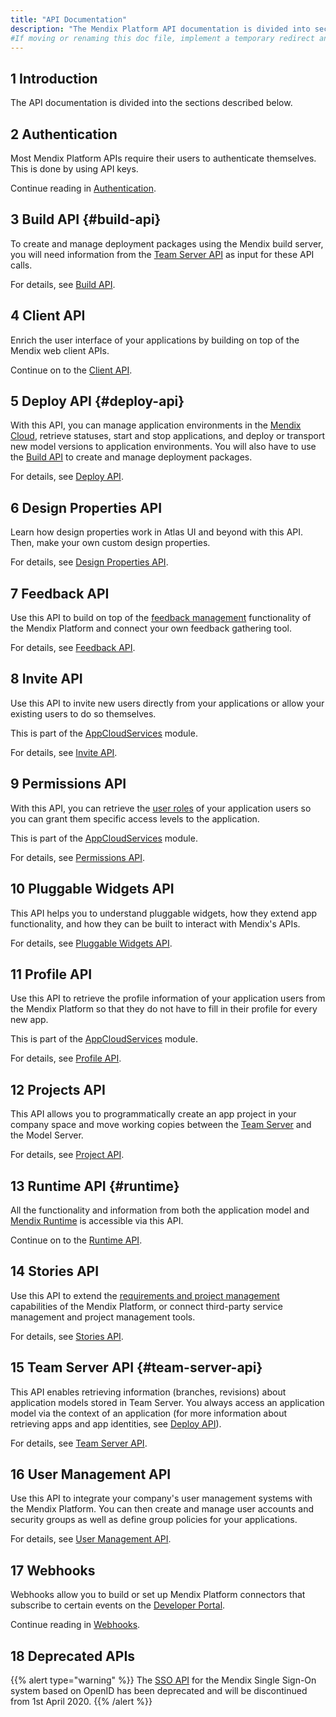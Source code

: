 ```yaml
---
title: "API Documentation"
description: "The Mendix Platform API documentation is divided into sections such as Runtime, Client, Feedback, and Deploy."
#If moving or renaming this doc file, implement a temporary redirect and let the respective team know they should update the URL in the product. See Mapping to Products for more details.
---
```


## 1 Introduction

The API documentation is divided into the sections described below.

## 2 Authentication

Most Mendix Platform APIs require their users to authenticate themselves. This is done by using API keys.

Continue reading in [Authentication](authentication).

## 3 Build API {#build-api}

To create and manage deployment packages using the Mendix build server, you will need information from the [Team Server API](#team-server-api) as input for these API calls.

For details, see [Build API](build-api).

## 4 Client API

Enrich the user interface of your applications by building on top of the Mendix web client APIs.

Continue on to the [Client API](client-api).

## 5 Deploy API {#deploy-api}

With this API, you can manage application environments in the [Mendix Cloud](/developerportal/deploy/mendix-cloud-deploy), retrieve statuses, start and stop applications, and deploy or transport new model versions to application environments. You will also have to use the [Build API](#build-api) to create and manage deployment packages.

For details, see [Deploy API](deploy-api).

## 6 Design Properties API

Learn how design properties work in Atlas UI and beyond with this API. Then, make your own custom design properties.

For details, see [Design Properties API](design-properties).

## 7 Feedback API

Use this API to build on top of the [feedback management](/developerportal/collaborate/feedback) functionality of the Mendix Platform and connect your own feedback gathering tool.

For details, see [Feedback API](feedback-api).

## 8 Invite API

Use this API to invite new users directly from your applications or allow your existing users to do so themselves.

This is part of the [AppCloudServices](https://appstore.home.mendix.com/link/app/934/) module.

For details, see [Invite API](invite-api).

## 9 Permissions API

With this API, you can retrieve the [user roles](/refguide/user-roles) of your application users so you can grant them specific access levels to the application.

This is part of the [AppCloudServices](https://appstore.home.mendix.com/link/app/934/) module.

For details, see [Permissions API](permissions-api).

## 10 Pluggable Widgets API

This API helps you to understand pluggable widgets, how they extend app functionality, and how they can be built to interact with Mendix's APIs.

For details, see [Pluggable Widgets API](pluggable-widgets).

## 11 Profile API

Use this API to retrieve the profile information of your application users from the Mendix Platform so that they do not have to fill in their profile for every new app.

This is part of the [AppCloudServices](https://appstore.home.mendix.com/link/app/934/) module.

For details, see [Profile API](profile-api).

## 12 Projects API

This API allows you to programmatically create an app project in your company space and move working copies between the [Team Server](/developerportal/develop/team-server) and the Model Server.

For details, see [Project API](projects-api).

## 13 Runtime API {#runtime}

All the functionality and information from both the application model and [Mendix Runtime](/refguide/runtime) is accessible via this API.

Continue on to the [Runtime API](runtime-api).

## 14 Stories API

Use this API to extend the [requirements and project management](/developerportal/develop/planning-development) capabilities of the Mendix Platform, or connect third-party service management and project management tools.

For details, see [Stories API](stories-api).

## 15 Team Server API {#team-server-api}

This API enables retrieving information (branches, revisions) about application models stored in Team Server. You always access an application model via the context of an application (for more information about retrieving apps and app identities, see [Deploy API](#deploy-api)).

For details, see [Team Server API](team-server-api).

## 16 User Management API

Use this API to integrate your company's user management systems with the Mendix Platform. You can then create and manage user accounts and security groups as well as define group policies for your applications.

For details, see [User Management API](user-management-api).

## 17 Webhooks

Webhooks allow you to build or set up Mendix Platform connectors that subscribe to certain events on the [Developer Portal](/developerportal/index).

Continue reading in [Webhooks](webhooks-sprints).

## 18 Deprecated APIs

{{% alert type="warning" %}}
The [SSO API](single-sign-on-api) for the Mendix Single Sign-On system based on OpenID has been deprecated and will be discontinued from 1st April 2020.
{{% /alert %}}